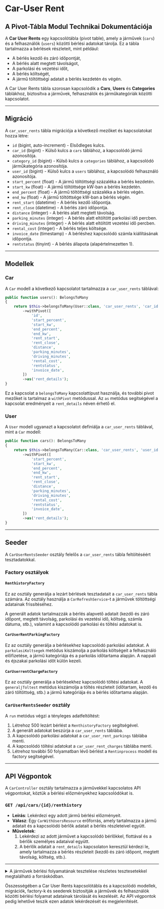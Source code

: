 # Car-User Rent

## A Pivot-Tábla Modul Technikai Dokumentációja
A **Car User Rents** egy kapcsolótábla (pivot table), amely a járművek (`cars`) és a felhasználók (`users`) közötti bérlési adatokat tárolja. Ez a tábla tartalmazza a bérlések részleteit, mint például:

- A bérlés kezdő és záró időpontját,
- A bérlés alatt megtett távolságot,
- A parkolási és vezetési időt,
- A bérlés költségét,
- A jármű töltöttségi adatait a bérlés kezdetén és végén.

A Car User Rents tábla szorosan kapcsolódik a **Cars**, **Users** és **Categories** táblákhoz, biztosítva a járművek, felhasználók és járműkategóriák közötti kapcsolatot.

---

## Migráció

A `car_user_rents` tábla migrációja a következő mezőket és kapcsolatokat hozza létre:

- `id` (bigint, auto-increment) - Elsődleges kulcs.
- `car_id` (bigint) - Külső kulcs a `cars` táblához, a kapcsolódó jármű azonosítója.
- `category_id` (bigint) - Külső kulcs a `categories` táblához, a kapcsolódó járműkategória azonosítója.
- `user_id` (bigint) - Külső kulcs a `users` táblához, a kapcsolódó felhasználó azonosítója.
- `start_percent` (float) - A jármű töltöttségi százaléka a bérlés kezdetén.
- `start_kw` (float) - A jármű töltöttsége kW-ban a bérlés kezdetén.
- `end_percent` (float) - A jármű töltöttségi százaléka a bérlés végén.
- `end_kw` (float) - A jármű töltöttsége kW-ban a bérlés végén.
- `rent_start` (datetime) - A bérlés kezdő időpontja.
- `rent_close` (datetime) - A bérlés záró időpontja.
- `distance` (integer) - A bérlés alatt megtett távolság.
- `parking_minutes` (integer) - A bérlés alatt eltöltött parkolási idő percben.
- `driving_minutes` (integer) - A bérlés alatt eltöltött vezetési idő percben.
- `rental_cost` (integer) - A bérlés teljes költsége.
- `invoice_date` (timestamp) - A bérléshez kapcsolódó számla kiállításának időpontja.
- `rentstatus` (tinyint) - A bérlés állapota (alapértelmezetten 1).

---

## Modellek

### Car

A `Car` modell a következő kapcsolatot tartalmazza a `car_user_rents` táblával:

```php
public function users(): BelongsToMany
{
    return $this->belongsToMany(User::class, 'car_user_rents', 'car_id', 'user_id')
        ->withPivot([
            'id',
            'start_percent',
            'start_kw',
            'end_percent',
            'end_kw', 
            'rent_start',
            'rent_close',
            'distance',
            'parking_minutes',
            'driving_minutes',
            'rental_cost',
            'rentstatus',
            'invoice_date',
        ])
        ->as('rent_details');
}
```

Ez a kapcsolat a `belongsToMany` kapcsolattípust használja, és további pivot mezőket is tartalmaz a `withPivot` metódussal. Az `as` metódus segítségével a kapcsolat eredményeit a `rent_details` néven érhető el.

### User

A `User` modell ugyanazt a kapcsolatot definiálja a `car_user_rents` táblával, mint a `Car` modell:

```php
public function cars(): BelongsToMany
{
    return $this->belongsToMany(Car::class, 'car_user_rents', 'user_id', 'car_id')
        ->withPivot([
            'start_percent',
            'start_kw', 
            'end_percent',
            'end_kw',
            'rent_start',
            'rent_close',
            'distance',
            'parking_minutes',
            'driving_minutes',
            'rental_cost',
            'rentstatus',
            'invoice_date',
        ])
        ->as('rent_details');
}
```

---

## Seeder

A `CarUserRentsSeeder` osztály felelős a `car_user_rents` tábla feltöltéséért tesztadatokkal.

### Factory osztályok

#### `RenthistoryFactory`

Ez az osztály generálja a lezárt bérlések tesztadatait a `car_user_rents` tábla számára. Az osztály használja a `CarRefreshService`-t a járművek töltöttségi adatainak frissítéséhez. 

A generált adatok tartalmazzák a bérlés alapvető adatait (kezdő és záró időpont, megtett távolság, parkolási és vezetési idő, költség, számla dátuma, stb.), valamint a kapcsolódó parkolási és töltési adatokat is.

#### `CarUserRentParkingFactory`

Ez az osztály generálja a bérlésekhez kapcsolódó parkolási adatokat. A `parkolasiKoltsegek` metódus kiszámolja a parkolás költségeit a felhasználó előfizetése, a jármű kategóriája és a parkolás időtartama alapján. A nappali és éjszakai parkolási időt külön kezeli.

#### `CarUserrentChargeFactory`

Ez az osztály generálja a bérlésekhez kapcsolódó töltési adatokat. A `generaljToltest` metódus kiszámolja a töltés részleteit (időtartam, kezdő és záró töltöttség, stb.) a jármű kategóriája és a bérlés időtartama alapján. 

### `CarUserRentsSeeder` osztály

A `run` metódus végzi a tényleges adatfeltöltést:

1. Létrehoz 500 lezárt bérlést a `RenthistoryFactory` segítségével.
2. A generált adatokat beszúrja a `car_user_rents` táblába.
3. A kapcsolódó parkolási adatokat a `car_user_rent_parkings` táblába menti.
4. A kapcsolódó töltési adatokat a `car_user_rent_charges` táblába menti.
5. Létrehoz további 50 folyamatban lévő bérlést a `Rentinprocess` modell és factory segítségével.

---

## API Végpontok

A `CarController` osztály tartalmazza a járművekkel kapcsolatos API végpontokat, köztük a bérlési előzményekhez kapcsolódókat is.

### `GET /api/cars/{id}/renthistory`

- **Leírás**: Lekérdezi egy adott jármű bérlési előzményeit.
- **Válasz**: Egy `CarWithUsersResource` erőforrás, amely tartalmazza a jármű adatait és a kapcsolódó bérlők adatait a bérlés részleteivel együtt.
- **Műveletek**:
  1. Lekérdezi az adott járművet a kapcsolódó bérlőkkel, flottával és a bérlők személyes adataival együtt.
  2. A bérlők adatait a `rent_details` kapcsolaton keresztül kérdezi le, amely tartalmazza a bérlés részleteit (kezdő és záró időpont, megtett távolság, költség, stb.).

---

<details>
<summary>A járművek bérlési folyamatának tesztelése részletes tesztesetekkel megtalálható a forráskódban.</summary>

A tesztek ellenőrzik a bérlési folyamat különböző aspektusait, mint például:

- A bérlés időtartamának generálása a jármű kategóriája alapján.
- A megtett távolság és a kapcsolódó adatok (vezetési idő, parkolások száma és időtartama) kiszámítása a bérlés időtartama alapján.
- A bérlés végösszegének kiszámítása a felhasználó előfizetése, a jármű kategóriája és a bérlés részletei alapján.
- A jármű töltöttségi állapotának ellenőrzése és frissítése a bérlés során.
</details>

Összességében a Car User Rents kapcsolótábla és a kapcsolódó modellek, migrációk, factory-k és seederek biztosítják a járművek és felhasználók közötti bérlési folyamat adatainak tárolását és kezelését. Az API végpontok pedig lehetővé teszik ezen adatok lekérdezését és megjelenítését.